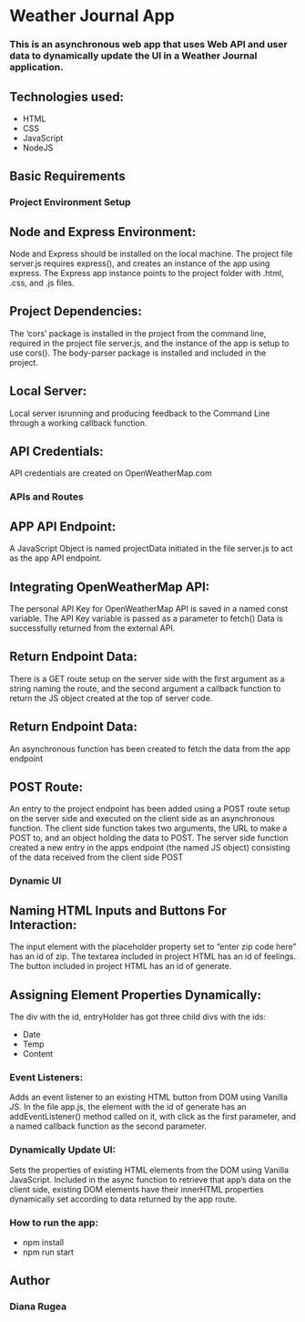 # Weather Journal App
### This is an asynchronous web app that uses Web API and user data to dynamically update the UI in a Weather Journal application.

## Technologies used:
* HTML
* CSS 
* JavaScript
* NodeJS

## Basic Requirements

### Project Environment Setup

## Node and Express Environment:
Node and Express should be installed on the local machine. The project file server.js requires express(), and creates an instance of the app using express.
The Express app instance points to the project folder with .html, .css, and .js files.
        
## Project Dependencies:
The ‘cors’ package is installed in the project from the command line, required in the project file server.js, and the instance of the app is setup to use cors().
The body-parser package is installed and included in the project.
        
## Local Server:
Local server isrunning and producing feedback to the Command Line through a working callback function.
        
## API Credentials:
API credentials are created on OpenWeatherMap.com

### APIs and Routes

## APP API Endpoint:
A JavaScript Object is named projectData initiated in the file server.js to act as the app API endpoint.
        
## Integrating OpenWeatherMap API:
The personal API Key for OpenWeatherMap API is saved in a named const variable.
The API Key variable is passed as a parameter to fetch()
Data is successfully returned from the external API.
        
## Return Endpoint Data:
There is a GET route setup on the server side with the first argument as a string naming the route, and the second argument a callback function to return the JS object created at the top of server code.

## Return Endpoint Data:
An asynchronous function has been created to fetch the data from the app endpoint

## POST Route:
An entry to the project endpoint has been added using a POST route setup on the server side and executed on the client side as an asynchronous function.
The client side function takes two arguments, the URL to make a POST to, and an object holding the data to POST.
The server side function created a new entry in the apps endpoint (the named JS object) consisting of the data received from the client side POST
        
### Dynamic UI

## Naming HTML Inputs and Buttons For Interaction:
The input element with the placeholder property set to “enter zip code here” has an id of zip.
The textarea included in project HTML has an id of feelings.
The button included in project HTML has an id of generate.

## Assigning Element Properties Dynamically:
The div with the id, entryHolder has got three child divs with the ids:
* Date
* Temp
* Content
            
### Event Listeners:
Adds an event listener to an existing HTML button from DOM using Vanilla JS.
In the file app.js, the element with the id of generate has an addEventListener() method called on it, with click as the first parameter, and a named callback function as the second parameter.
        
### Dynamically Update UI:
Sets the properties of existing HTML elements from the DOM using Vanilla JavaScript.
Included in the async function to retrieve that app’s data on the client side, existing DOM elements have their innerHTML properties dynamically set according to data returned by the app route.

### How to run the app:

* npm install
* npm run start

## Author
### Diana Rugea

